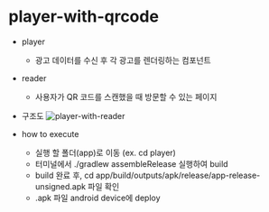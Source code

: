 # player-with-qrcode
- player
    - 광고 데이터를 수신 후 각 광고를 렌더링하는 컴포넌트
- reader
    - 사용자가 QR 코드를 스캔했을 때 방문할 수 있는 페이지
- 구조도
![player-with-reader](https://user-images.githubusercontent.com/118873509/203957136-bc43d9f3-8331-4fc4-b23c-9c25b71d4c5f.png)

- how to execute
    - 실행 할 폴더(app)로 이동 (ex. cd player)
    - 터미널에서 ./gradlew assembleRelease 실행하여 build
    - build 완료 후, cd app/build/outputs/apk/release/app-release-unsigned.apk 파일 확인
    - .apk 파일 android device에 deploy
